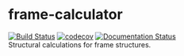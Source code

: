 # frame-calculator
[![Build Status](https://travis-ci.org/1stop-st/frame-calculator.svg?branch=requires-io-master)](https://travis-ci.org/1stop-st/frame-calculator) [![codecov](https://codecov.io/gh/1stop-st/frame-calculator/branch/master/graph/badge.svg)](https://codecov.io/gh/1stop-st/frame-calculator) [![Documentation Status](http://readthedocs.org/projects/frame-calculator/badge/?version=latest)](http://frame-calculator.readthedocs.io/en/latest/?badge=latest)  
Structural calculations for frame structures.
